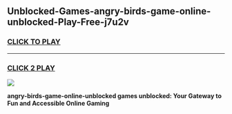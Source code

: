 
## Unblocked-Games-angry-birds-game-online-unblocked-Play-Free-j7u2v
<h3>
<a href="https://premium76.site?title=angry-birds-game-online-unblocked&ref=23A">CLICK TO PLAY</a></h3>
<hr>

<h3>
<a href="https://premium76.site?title=angry-birds-game-online-unblocked&ref=23A">CLICK 2 PLAY</a>
  
</h3>

<a href="https://premium76.site?title=angry-birds-game-online-unblocked&ref=23A"><img src="https://clearcache.store/games.png"></a>


**angry-birds-game-online-unblocked games unblocked: Your Gateway to Fun and Accessible Online Gaming**
